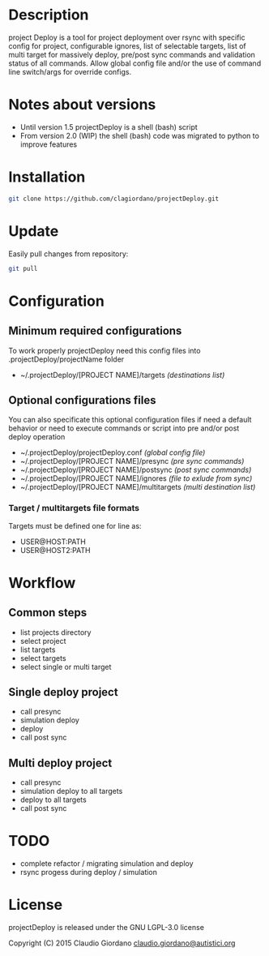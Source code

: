 # Description

project Deploy is a tool for project deployment over rsync with specific config for project,
configurable ignores, list of selectable targets, list of multi target for massively deploy,
pre/post sync commands and validation status of all commands.
Allow global config file and/or the use of command line switch/args for override configs.

# Notes about versions
* Until version 1.5 projectDeploy is a shell (bash) script
* From version 2.0 (WIP) the shell (bash) code was migrated to python to improve features

# Installation
```bash
git clone https://github.com/clagiordano/projectDeploy.git
```

# Update
Easily pull changes from repository:
```bash
git pull
```

# Configuration

## Minimum required configurations
To work properly projectDeploy need this config files into .projectDeploy/projectName folder

* ~/.projectDeploy/[PROJECT NAME]/targets *(destinations list)*

## Optional configurations files
You can also specificate this optional configuration files if need a default behavior or need to execute commands or script into pre and/or post deploy operation

* ~/.projectDeploy/projectDeploy.conf *(global config file)*
* ~/.projectDeploy/[PROJECT NAME]/presync *(pre sync commands)*
* ~/.projectDeploy/[PROJECT NAME]/postsync *(post sync commands)*
* ~/.projectDeploy/[PROJECT NAME]/ignores *(file to exlude from sync)*
* ~/.projectDeploy/[PROJECT NAME]/multitargets *(multi destination list)*

### Target / multitargets file formats
Targets must be defined one for line as:

- USER@HOST:PATH
- USER@HOST2:PATH

# Workflow

## Common steps
- list projects directory
- select project
- list targets
- select targets
- select single or multi target

## Single deploy project
- call presync
- simulation deploy
- deploy
- call post sync

## Multi deploy project
- call presync
- simulation deploy to all targets
- deploy to all targets
- call post sync

# TODO
- complete refactor / migrating simulation and deploy
- rsync progess during deploy / simulation

# License
projectDeploy is released under the GNU LGPL-3.0 license

Copyright (C) 2015 Claudio Giordano <claudio.giordano@autistici.org>
